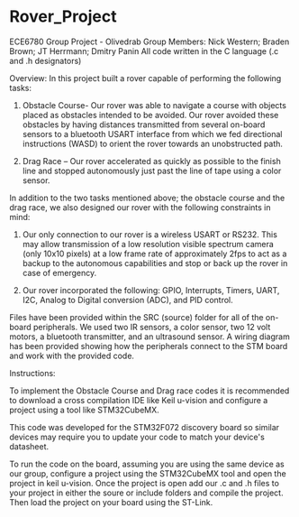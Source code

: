 # Rover_Project
ECE6780 Group Project - Olivedrab
Group Members:  Nick Western; Braden Brown; JT Herrmann; Dmitry Panin
All code written in the C language (.c and .h designators)

Overview:
In this project built a rover capable of performing the following tasks:

1. Obstacle Course- Our rover was able to navigate a course with objects placed as
obstacles intended to be avoided. Our rover avoided these obstacles by having distances transmitted from
several on-board sensors to a bluetooth USART interface from which we fed directional instructions (WASD) 
to orient the rover towards an unobstructed path.

2. Drag Race – Our rover accelerated as quickly as possible to the finish line and stopped 
autonomously just past the line of tape using a color sensor.

In addition to the two tasks mentioned above; the obstacle course and the drag race, we also
designed our rover with the following constraints in mind:

1. Our only connection to our rover is a wireless USART or RS232. This may allow
transmission of a low resolution visible spectrum camera (only 10x10 pixels) at a low
frame rate of approximately 2fps to act as a backup to the autonomous capabilities and
stop or back up the rover in case of emergency.

2. Our rover incorporated the following: GPIO, Interrupts, Timers, UART, I2C, Analog to Digital conversion (ADC), and PID control.

Files have been provided within the SRC (source) folder for all of the on-board peripherals. We used two IR sensors, a color sensor, two 12 volt motors, a bluetooth transmitter, and an ultrasound sensor. A wiring diagram has been provided showing how the peripherals connect to the STM board and work with the provided code. 

Instructions:

To implement the Obstacle Course and Drag race codes it is recommended to download a cross
compilation IDE like Keil u-vision and configure a project using a tool like STM32CubeMX.

This code was developed for the STM32F072 discovery board so similar devices may require you to 
update your code to match your device's datasheet. 

To run the code on the board, assuming you are using the same device as our group, configure a 
project using the STM32CubeMX tool and open the project in keil u-vision. Once the project is open
add our .c and .h files to your project in either the soure or include folders and compile the project. 
Then load the project on your board using the ST-Link. 
